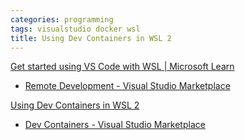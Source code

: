 ```yaml
---
categories: programming
tags: visualstudio docker wsl
title: Using Dev Containers in WSL 2
---
```


[Get started using VS Code with WSL | Microsoft Learn](https://learn.microsoft.com/en-us/windows/wsl/tutorials/wsl-vscode)
- [Remote Development - Visual Studio Marketplace](https://marketplace.visualstudio.com/items?itemName=ms-vscode-remote.vscode-remote-extensionpack)

[Using Dev Containers in WSL 2](https://code.visualstudio.com/blogs/2020/07/01/containers-wsl)
- [Dev Containers - Visual Studio Marketplace](https://marketplace.visualstudio.com/items?itemName=ms-vscode-remote.remote-containers)
